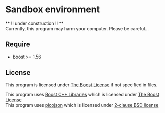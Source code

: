 # Sandbox environment
** !! under construction !! **  
Currently, this program may harm your computer. Please be careful...

## Require
- boost >= 1.56

## License
This program is licensed under [The Boost License](http://www.boost.org/users/license.html) if not specified in files.

This program uses [Boost C++ Libraries](http://www.boost.org/) which is licensed under [The Boost License](http://www.boost.org/users/license.html)  
This program uses [picojson](https://github.com/kazuho/picojson) which is licensed under [2-clause BSD license](http://opensource.org/licenses/BSD-2-Clause)
